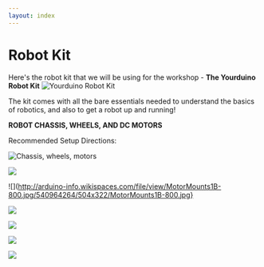 ```yaml
---
layout: index
---
```


# Robot Kit
Here's the robot kit that we will be using for the workshop - **The Yourduino Robot Kit**
![Yourduino Robot Kit](http://yourduino.com/sunshop//images/products/large_400_SideWhiteBack1-1024.jpg)

The kit comes with all the bare essentials needed to understand the basics of robotics, and also to get a robot up and running!

**ROBOT CHASSIS, WHEELS, AND DC MOTORS**

Recommended Setup Directions:

![Chassis, wheels, motors](http://arduino-info.wikispaces.com/file/view/Chassis-Wheels-900V.jpg/539714850/240x347/Chassis-Wheels-900V.jpg)

![](http://arduino-info.wikispaces.com/file/view/VelcroPositions-1024.jpg/558303029/560x407/VelcroPositions-1024.jpg)

![](http://arduino-info.wikispaces.com/file/view/MotorMounts1B-800.jpg/540964264/504x322/MotorMounts1B-800.jpg}

![](http://arduino-info.wikispaces.com/file/view/MotorMounts2-800.jpg/540964358/407x601/MotorMounts2-800.jpg)

![](http://arduino-info.wikispaces.com/file/view/MotorMounts3A-1024.jpg/540964456/631x414/MotorMounts3A-1024.jpg)

![](http://arduino-info.wikispaces.com/file/view/CasterWheel1-300.jpg/477649448/CasterWheel1-300.jpg)

![](http://arduino-info.wikispaces.com/file/view/PartsInstalled1-1024.jpg/539843958/800x586/PartsInstalled1-1024.jpg)




